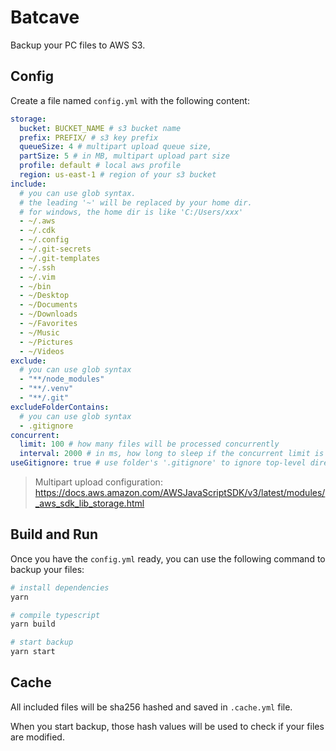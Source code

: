 # Batcave

Backup your PC files to AWS S3.

## Config

Create a file named `config.yml` with the following content:

```yml
storage:
  bucket: BUCKET_NAME # s3 bucket name
  prefix: PREFIX/ # s3 key prefix
  queueSize: 4 # multipart upload queue size,
  partSize: 5 # in MB, multipart upload part size
  profile: default # local aws profile
  region: us-east-1 # region of your s3 bucket
include:
  # you can use glob syntax.
  # the leading '~' will be replaced by your home dir.
  # for windows, the home dir is like 'C:/Users/xxx'
  - ~/.aws
  - ~/.cdk
  - ~/.config
  - ~/.git-secrets
  - ~/.git-templates
  - ~/.ssh
  - ~/.vim
  - ~/bin
  - ~/Desktop
  - ~/Documents
  - ~/Downloads
  - ~/Favorites
  - ~/Music
  - ~/Pictures
  - ~/Videos
exclude:
  # you can use glob syntax
  - "**/node_modules"
  - "**/.venv"
  - "**/.git"
excludeFolderContains:
  # you can use glob syntax
  - .gitignore
concurrent:
  limit: 100 # how many files will be processed concurrently
  interval: 2000 # in ms, how long to sleep if the concurrent limit is reached
useGitignore: true # use folder's '.gitignore' to ignore top-level dirents.
```

> Multipart upload configuration: https://docs.aws.amazon.com/AWSJavaScriptSDK/v3/latest/modules/_aws_sdk_lib_storage.html

## Build and Run

Once you have the `config.yml` ready, you can use the following command to backup your files:

```bash
# install dependencies
yarn

# compile typescript
yarn build

# start backup
yarn start
```

## Cache

All included files will be sha256 hashed and saved in `.cache.yml` file.

When you start backup, those hash values will be used to check if your files are modified.

